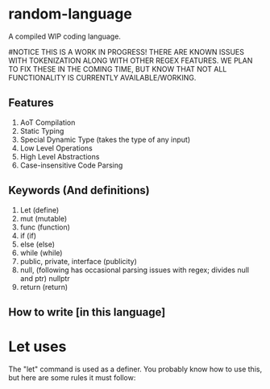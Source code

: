 # random-language
A compiled WIP coding language.

#NOTICE
THIS IS A WORK IN PROGRESS! THERE ARE KNOWN ISSUES WITH TOKENIZATION ALONG WITH OTHER REGEX FEATURES. WE PLAN TO FIX THESE IN THE COMING TIME, BUT KNOW THAT NOT ALL FUNCTIONALITY IS CURRENTLY AVAILABLE/WORKING.

## Features
 1. AoT Compilation
 2. Static Typing
 3. Special Dynamic Type (takes the type of any input)
 4. Low Level Operations
 5. High Level Abstractions
 6. Case-insensitive Code Parsing

## Keywords (And definitions)
1. Let (define)
2. mut (mutable)
3. func (function)
4. if (if)
5. else (else)
6. while (while)
7. public, private, interface (publicity)
8. null, (following has occasional parsing issues with regex; divides null and ptr) nullptr
9. return (return)

## How to write [in this language]

# Let uses
The "let" command is used as a definer. You probably know how to use this, but here are some rules it must follow:


